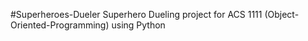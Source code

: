 #Superheroes-Dueler
Superhero Dueling project for ACS 1111 (Object-Oriented-Programming) using Python